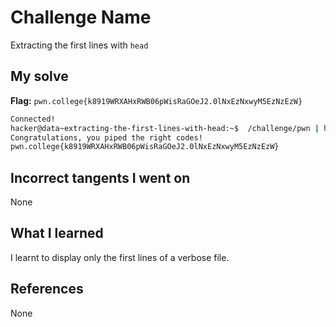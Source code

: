# Challenge Name
Extracting the first lines with `head`

## My solve
**Flag:** `pwn.college{k8919WRXAHxRWB06pWisRaGOeJ2.0lNxEzNxwyM5EzNzEzW}`


```bash
Connected!
hacker@data~extracting-the-first-lines-with-head:~$  /challenge/pwn | head -n 7 | /challenge/college
Congratulations, you piped the right codes!
pwn.college{k8919WRXAHxRWB06pWisRaGOeJ2.0lNxEzNxwyM5EzNzEzW}

```

## Incorrect tangents I went on
None

## What I learned
I learnt to display only the first lines of a verbose file.

## References 
None
